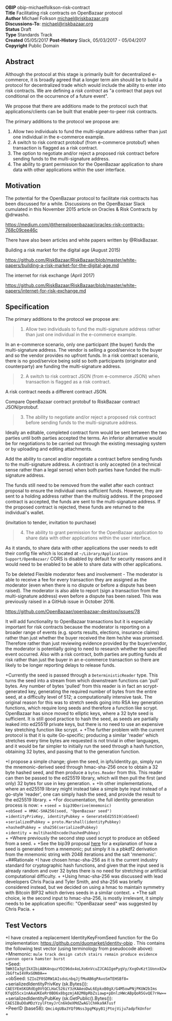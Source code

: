 __OBIP__ obip-michaelfolkson-risk-contract  
__Title__ Facilitating risk contracts on OpenBazaar protocol  
__Author__ Michael Folkson <michael@riskbazaar.org>  
__Discussions-To__: <michael@riskbazaar.org>  
__Status__ Draft  
__Type__ Standards Track  
__Created__ 05/05/2017
__Post-History__ Slack, 05/03/2017 - 05/04/2017  
__Copyright__ Public Domain  

## Abstract
Although the protocol at this stage is primarily built for decentralized e-commerce, it is broadly agreed that a longer term aim should be to build a protocol for decentralized trade which would include the ability to enter into risk contracts. We are defining a _risk contract_ as "a contract that pays out conditional on the occurrence of a future event".

We propose that there are additions made to the protocol such that applications/clients can be built that enable peer-to-peer risk contracts.

The primary additions to the protocol we propose are:

1) Allow two individuals to fund the multi-signature address rather than just one individual in the e-commerce example.
2) A switch to risk contract protobuf (from e-commerce protobuf) when transaction is flagged as a risk contract.
3) The option to negotiate and/or reject a proposed risk contract before sending funds to the multi-signature address.
4) The ability to grant permission for the OpenBazaar application to share data with other applications within the user interface.

## Motivation

The potential for the OpenBazaar protocol to facilitate risk contracts has been discussed for a while. Discussions on the OpenBazaar Slack cumulated in this November 2015 article on Oracles & Risk Contracts by @drwasho.

https://medium.com/@therealopenbazaar/oracles-risk-contracts-768c09cee46c

There have also been articles and white papers written by @RiskBazaar.

Building a risk market for the digital age (August 2015)

https://github.com/RiskBazaar/RiskBazaar/blob/master/white-papers/building-a-risk-market-for-the-digital-age.md

The internet for risk exchange (April 2017)

https://github.com/RiskBazaar/RiskBazaar/blob/master/white-papers/internet-for-risk-exchange.md

## Specification

The primary additions to the protocol we propose are:

> 1) Allow two individuals to fund the multi-signature address rather than just one individual in the e-commerce example.

In an e-commerce scenario, only one participant (the buyer) funds the multi-signature address. The vendor is selling a good/service to the buyer and so the vendor provides no upfront funds. In a risk contract scenario, there is no good/service being sold so both participants (originator and counterparty) are funding the multi-signature address.

> 2) A switch to risk contract JSON (from e-commerce JSON) when transaction is flagged as a risk contract.

A risk contract needs a different contract JSON. 

Compare OpenBazaar contract protobuf to RiskBazaar contract JSON/protobuf.

> 3) The ability to negotiate and/or reject a proposed risk contract before sending funds to the multi-signature address.

Ideally an editable, completed contract form would be sent between the two parties until both parties accepted the terms. An inferior alternative would be for negotiations to be carried out through the existing messaging system or by uploading and editing attachments.

Add the ability to cancel and/or negotiate a contract before sending funds to the multi-signature address. A contract is only accepted (in a technical sense rather than a legal sense) when both parties have funded the multi-signature address. 

The funds still need to be removed from the wallet after each contract proposal to ensure the individual owns sufficient funds. However, they are sent to a holding address rather than the multisig address. If the proposed contract is accepted, the funds are sent to the multi-signature address. If the proposed contract is rejected, these funds are returned to the individual's wallet.

(invitation to tender, invitation to purchase)

> 4) The ability to grant permission for the OpenBazaar application to share data with other applications within the user interface.

As it stands, to share data with other applications the user needs to edit their config file which is located at ```~/Library/Application Support/OpenBazaar/``` CORS is disabled by default for security reasons and it would need to be enabled to be able to share data with other applications.

To be deleted
Flexible moderator fees and involvement - The moderator is able to receive a fee for every transaction they are assigned as the moderator (even when there is no dispute or before a dispute has been raised). The moderator is also able to report (sign a transaction from the multi-signature address) even before a dispute has been raised. This was previously raised in a GitHub issue in October 2016.

https://github.com/OpenBazaar/openbazaar-desktop/issues/78

It will add functionality to OpenBazaar transactions but it is especially important for risk contracts because the moderator is reporting on a broader range of events (e.g. sports results, elections, insurance claims) rather than just whether the buyer received the item he/she was promised. Therefore rather than just reviewing evidence provided by the buyer/vendor, the moderator is potentially going to need to research whether the specified event occurred. Also with a risk contract, both parties are putting funds at risk rather than just the buyer in an e-commerce transaction so there are likely to be longer reporting delays to release funds.

 +Currently the seed is passed through a `DeterministicReader` type. This turns the seed into a stream from which downstream functions can 'pull' bytes. Any number of bytes 'pulled' from this reader is in fact an scrypt-generated key, generating the required number of bytes from the entire seed, at a difficulty level of 512; a computationally intensive task. The original reason for this was to stretch seeds going into RSA key generation functions, which require long seeds and therefore a function like scrypt. OpenBazaar has since moved to elliptic keys, where a 32 byte seed is sufficient. It is still good practice to hash the seed, as seeds are partially leaked into ed25519 private keys, but there is no need to use an expensive key stretching function like scrypt.
 +
 +The further problem with the current protocol is that it is quite Go-specific; producing a similar 'reader' which stretches every time bytes are requested is not trivial in other languages, and it would be far simpler to initially run the seed through a hash function, obtaining 32 bytes, and passing that to the generation function.
 
 +I propose a simple change; given the seed, in ipfs/identity.go, simply run the mnemonic-derived seed through hmac-sha-256 once to obtain a 32 byte hashed seed, and then produce a `bytes.Reader` from this. This reader can then be passed to the ed25519 library, which will then pull the first (and only) 32 bytes for use in key generation.
 +
 +In other implementations, where an ed25519 library might instead take a simple byte input instead of a go-style 'reader', one can simply hash the seed, and provide the result to the ed25519 library.
 +
 +For documentation, the full identity generation process is now:
 +
 +`seed = bip39Derive(mnemonic)`  
 +`obSeed = HMAC-SHA256(seed, "OpenBazaar seed")`  
 +`identityPrivKey, identityPubkey = GenerateEd25519(obSeed)`  
 +`serializedPubkey = proto.Marshall(identityPubkey)`  
 +`hashedPubkey = sha256(serializedPubkey)`  
 +`identity = multihashEncode(hashedPubkey)`  
 +
 +Where previously the second step used scrypt to produce an obSeed from a seed.
 +
 +See the bip39 proposal [here](https://github.com/bitcoin/bips/blob/master/bip-0039.mediawiki) for a explanation of how a seed is generated from a mnemonic; put simply it is a pbkdf2 derivation from the mnemonic string with 2048 iterations and the salt 'mnemonic'.
 +##Rationale
 +I have chosen hmac-sha-256 as it is the current industry standard for cryptographic hash functions, and given that the input seed is already random and over 32 bytes there is no need for stretching or artificial computational difficulty. 
 +
 +Using hmac-sha-256 was discussed with lead developers Chris Pacia and Tyler Smith, and sha-256 was briefly considered instead, but we decided on using a hmac to maintain symmetry with Bitcoin BIP32 which derives seeds in a similar context.
 +
 +The salt choice, ie the second input to hmac-sha-256, is mostly irrelevant, it simply needs to be application specific: "OpenBazaar seed" was suggested by Chris Pacia.
 +
 ## Test Vectors
 +I have created a replacement IdentityKeyFromSeed function for the Go implementation: https://github.com/duomarket/identity-obip . This contains the following test vector (using terminology from pseudocode above):  
 +Mnemonic: `mule track design catch stairs remain produce evidence cannon opera hamster burst`  
 +Seed: `5WH3Ia3gtIkXIbiA8K4nquzYDI96dx4oLXo6nVcuZJCAGIgePygVy/XxgOvKzt1Uonx82wJbGftwI4VRxGON0A==`  
 +obSeed: `SZIoZF0SDRW1AIsdoLnbqJjfMoAB6gPAvoSmTEHSBf8=`  
 +serializedIdentityPrivKey (sk.Bytes()): `CAESYEmSKGRdEg0VtQCLHaC526iY3zKAAeoDwL6EpkxB0gX/G4M5owPNjPKUW2bIms` `KfqQ55cx1nAAaUKEeRr0BO6x8bgzmjA82M8pRbZsiawp+pDnlzHWcABpQoR5GvQE7rHw==`  
 +serializedIdentityPubKey (sk.GetPublic().Bytes()): `CAESIBuDOaMDzYzylFtmyJrCn6kOeXMdZwAGlChHka9ATusf`  
 +PeerID (base58): `Qmci4gUBa3YQf9Nss3gqPKpyB1jPtojViju7adpfkUnfor`  
 +
